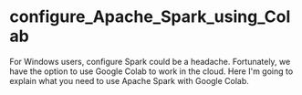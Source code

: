 # configure_Apache_Spark_using_Colab
For Windows users, configure Spark could be a headache. Fortunately, we have the option to use Google Colab to work in the cloud. Here I'm going to explain what you need to use Apache Spark with Google Colab.

